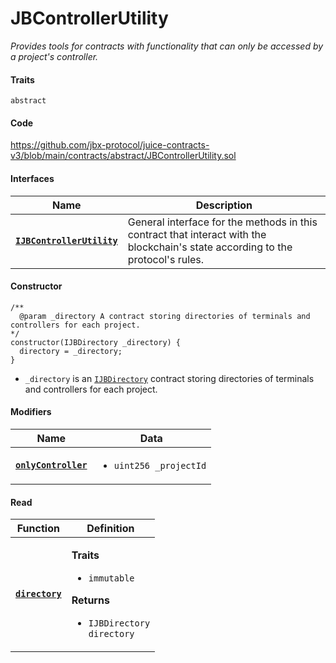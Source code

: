 # JBControllerUtility

_Provides tools for contracts with functionality that can only be accessed by a project's controller._

#### Traits

`abstract`

#### Code 

https://github.com/jbx-protocol/juice-contracts-v3/blob/main/contracts/abstract/JBControllerUtility.sol

#### Interfaces

| Name                                                                      | Description                                                                                                                              |
| ------------------------------------------------------------------------- | ---------------------------------------------------------------------------------------------------------------------------------------- |
| [**`IJBControllerUtility`**](/dev/api/v3/interfaces/ijbcontrollerutility.md) | General interface for the methods in this contract that interact with the blockchain's state according to the protocol's rules. |

#### Constructor

```
/** 
  @param _directory A contract storing directories of terminals and controllers for each project.
*/
constructor(IJBDirectory _directory) {
  directory = _directory;
}
```

* `_directory` is an [`IJBDirectory`](/dev/api/v3/interfaces/ijbdirectory.md) contract storing directories of terminals and controllers for each project.

#### Modifiers

| Name                                                                                      | Data                                                                                                                                                                   |
| ----------------------------------------------------------------------------------------- | ---------------------------------------------------------------------------------------------------------------------------------------------------------------------- |
| [**`onlyController`**](/dev/api/v3/contracts/or-abstract/jbcontrollerutility/modifiers/onlycontroller.md)                                 | <ul><li><code>uint256 _projectId</code></li></ul>                                               |

#### Read

| Function                                   | Definition                                                                                                                                                                                                  |
| ------------------------------------------ | ----------------------------------------------------------------------------------------------------------------------------------------------------------------------------------------------------------- |
| [**`directory`**](/dev/api/v3/contracts/or-abstract/jbcontrollerutility/properties/directory.md) | <p><strong>Traits</strong></p><ul><li><code>immutable</code></li></ul><p><strong>Returns</strong></p><ul><li><code>IJBDirectory directory</code></li></ul> |
